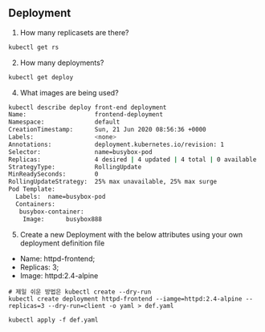 ## Deployment

1. How many replicasets are there?
```bash
kubectl get rs
```

2. How many deployments?
```bash
kubectl get deploy
```


4. What images are being used?
```bash
kubectl describe deploy front-end deployment
Name:                   frontend-deployment
Namespace:              default
CreationTimestamp:      Sun, 21 Jun 2020 08:56:36 +0000
Labels:                 <none>
Annotations:            deployment.kubernetes.io/revision: 1
Selector:               name=busybox-pod
Replicas:               4 desired | 4 updated | 4 total | 0 available | 4 unavailable
StrategyType:           RollingUpdate
MinReadySeconds:        0
RollingUpdateStrategy:  25% max unavailable, 25% max surge
Pod Template:
  Labels:  name=busybox-pod
  Containers:
   busybox-container:
    Image:      busybox888
```

5.  Create a new Deployment with the below attributes using your own deployment definition file
- Name: httpd-frontend; 
- Replicas: 3; 
- Image: httpd:2.4-alpine

```shell script
# 제일 쉬운 방법은 kubectl create --dry-run
kubectl create deployment httpd-frontend --iamge=httpd:2.4-alpine --replicas=3 --dry-run=client -o yaml > def.yaml

kubectl apply -f def.yaml
```

